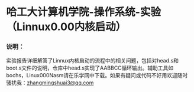 # 哈工大计算机学院-操作系统-实验（Linnux0.00内核启动）

### 说明：

实验报告详细解答了Linnux内核启动的流程中的相关问题，包括对head.s和boot.s文件的说明，仓库中head.s实现了AABBCC循环输出。辅助工具如bochs，Linux000Nasm请在乐学网中下载。如果有疑问或代码不好用欢迎随时骚扰我：zhangmingshuai3@qq.com

